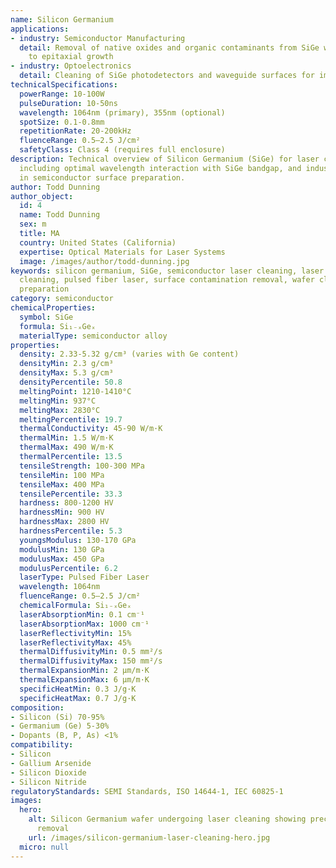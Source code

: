 ```yaml
---
name: Silicon Germanium
applications:
- industry: Semiconductor Manufacturing
  detail: Removal of native oxides and organic contaminants from SiGe wafers prior
    to epitaxial growth
- industry: Optoelectronics
  detail: Cleaning of SiGe photodetectors and waveguide surfaces for improved performance
technicalSpecifications:
  powerRange: 10-100W
  pulseDuration: 10-50ns
  wavelength: 1064nm (primary), 355nm (optional)
  spotSize: 0.1-0.8mm
  repetitionRate: 20-200kHz
  fluenceRange: 0.5–2.5 J/cm²
  safetyClass: Class 4 (requires full enclosure)
description: Technical overview of Silicon Germanium (SiGe) for laser cleaning applications,
  including optimal wavelength interaction with SiGe bandgap, and industrial applications
  in semiconductor surface preparation.
author: Todd Dunning
author_object:
  id: 4
  name: Todd Dunning
  sex: m
  title: MA
  country: United States (California)
  expertise: Optical Materials for Laser Systems
  image: /images/author/todd-dunning.jpg
keywords: silicon germanium, SiGe, semiconductor laser cleaning, laser ablation, non-contact
  cleaning, pulsed fiber laser, surface contamination removal, wafer cleaning, epitaxial
  preparation
category: semiconductor
chemicalProperties:
  symbol: SiGe
  formula: Si₁₋ₓGeₓ
  materialType: semiconductor alloy
properties:
  density: 2.33-5.32 g/cm³ (varies with Ge content)
  densityMin: 2.3 g/cm³
  densityMax: 5.3 g/cm³
  densityPercentile: 50.8
  meltingPoint: 1210-1410°C
  meltingMin: 937°C
  meltingMax: 2830°C
  meltingPercentile: 19.7
  thermalConductivity: 45-90 W/m·K
  thermalMin: 1.5 W/m·K
  thermalMax: 490 W/m·K
  thermalPercentile: 13.5
  tensileStrength: 100-300 MPa
  tensileMin: 100 MPa
  tensileMax: 400 MPa
  tensilePercentile: 33.3
  hardness: 800-1200 HV
  hardnessMin: 900 HV
  hardnessMax: 2800 HV
  hardnessPercentile: 5.3
  youngsModulus: 130-170 GPa
  modulusMin: 130 GPa
  modulusMax: 450 GPa
  modulusPercentile: 6.2
  laserType: Pulsed Fiber Laser
  wavelength: 1064nm
  fluenceRange: 0.5–2.5 J/cm²
  chemicalFormula: Si₁₋ₓGeₓ
  laserAbsorptionMin: 0.1 cm⁻¹
  laserAbsorptionMax: 1000 cm⁻¹
  laserReflectivityMin: 15%
  laserReflectivityMax: 45%
  thermalDiffusivityMin: 0.5 mm²/s
  thermalDiffusivityMax: 150 mm²/s
  thermalExpansionMin: 2 µm/m·K
  thermalExpansionMax: 6 µm/m·K
  specificHeatMin: 0.3 J/g·K
  specificHeatMax: 0.7 J/g·K
composition:
- Silicon (Si) 70-95%
- Germanium (Ge) 5-30%
- Dopants (B, P, As) <1%
compatibility:
- Silicon
- Gallium Arsenide
- Silicon Dioxide
- Silicon Nitride
regulatoryStandards: SEMI Standards, ISO 14644-1, IEC 60825-1
images:
  hero:
    alt: Silicon Germanium wafer undergoing laser cleaning showing precise contamination
      removal
    url: /images/silicon-germanium-laser-cleaning-hero.jpg
  micro: null
---
```

